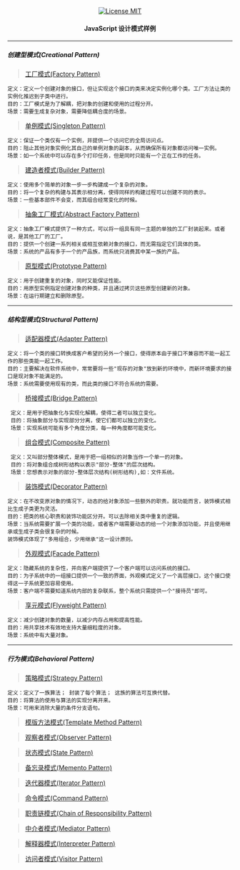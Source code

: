 <p align="center">
  <a href="https://www.skillnull.com"><img src="https://skillnull.com/others/images/brand/MIT.svg" alt="License MIT"></a>
</p>

<h4 align="center"> JavaScript 设计模式样例 </h4>

***
##### 创建型模式(Creational Pattern)

> [工厂模式(Factory Pattern)](/Example/Factory-Pattern.js)

    定义：定义一个创建对象的接口，但让实现这个接口的类来决定实例化哪个类。工厂方法让类的实例化推迟到子类中进行。
    目的：工厂模式是为了解耦，把对象的创建和使用的过程分开。
    场景：需要生成复杂对象，需要降低耦合度的场景。

> [单例模式(Singleton Pattern)](/Example/Singleton-Pattern.js)
    
    定义：保证一个类仅有一个实例，并提供一个访问它的全局访问点。
    目的：阻止其他对象实例化其自己的单例对象的副本，从而确保所有对象都访问唯一实例。
    场景：如一个系统中可以存在多个打印任务，但是同时只能有一个正在工作的任务。

> [建造者模式(Builder Pattern)](/Example/Builder-Pattern.js)

    定义：使用多个简单的对象一步一步构建成一个复杂的对象。
    目的：将一个复杂的构建与其表示相分离，使得同样的构建过程可以创建不同的表示。
    场景：一些基本部件不会变，而其组合经常变化的时候。
   
> [抽象工厂模式(Abstract Factory Pattern)](/Example/Abstract-Factory-Pattern.js)
    
    定义：抽象工厂模式提供了一种方式，可以将一组具有同一主题的单独的工厂封装起来。或者说，是其他工厂的工厂。
    目的：提供一个创建一系列相关或相互依赖对象的接口，而无需指定它们具体的类。
    场景：系统的产品有多于一个的产品族，而系统只消费其中某一族的产品。
   
> [原型模式(Prototype Pattern)](/Example/Prototype-Pattern.js)

    定义：用于创建重复的对象，同时又能保证性能。
    目的：用原型实例指定创建对象的种类，并且通过拷贝这些原型创建新的对象。
    场景：在运行期建立和删除原型。
***
   
##### 结构型模式(Structural Pattern)

> [适配器模式(Adapter Pattern)](/Example/Adapter-Pattern.js)

    定义：将一个类的接口转换成客户希望的另外一个接口，使得原本由于接口不兼容而不能一起工作的那些类能一起工作。
    目的：主要解决在软件系统中，常常要将一些"现存的对象"放到新的环境中，而新环境要求的接口是现对象不能满足的。
    场景：系统需要使用现有的类，而此类的接口不符合系统的需要。

> [桥接模式(Bridge Pattern)](/Example/Bridge-Pattern.js)

     定义：是用于把抽象化与实现化解耦，使得二者可以独立变化。
     目的：将抽象部分与实现部分分离，使它们都可以独立的变化。
     场景：实现系统可能有多个角度分类，每一种角度都可能变化。

> [组合模式(Composite Pattern)](/Example/Composite-Pattern.js)

     定义：又叫部分整体模式，是用于把一组相似的对象当作一个单一的对象。
     目的：将对象组合成树形结构以表示"部分-整体"的层次结构。
     场景：您想表示对象的部分-整体层次结构(树形结构),如：文件系统。

> [装饰模式(Decorator Pattern)](/Example/Decorator-Pattern.js)
    
    定义：在不改变原对象的情况下，动态的给对象添加一些额外的职责。就功能而言，装饰模式相比生成子类更为灵活。
    目的：把类的核心职责和装饰功能区分开。可以去除相关类中重复的逻辑。
    场景：当系统需要扩展一个类的功能，或者客户端需要动态的给一个对象添加功能，并且使用继承或生成子类会很复杂的时候。
    装饰模式体现了"多用组合，少用继承"这一设计原则。

> [外观模式(Facade Pattern)](/Example/Facade-Pattern.js)

    定义：隐藏系统的复杂性，并向客户端提供了一个客户端可以访问系统的接口。
    目的：为子系统中的一组接口提供一个一致的界面，外观模式定义了一个高层接口，这个接口使得这一子系统更加容易使用。
    场景：客户端不需要知道系统内部的复杂联系，整个系统只需提供一个"接待员"即可。

> [享元模式(Flyweight Pattern)](/Example/Flyweight-Pattern.js)

    定义：减少创建对象的数量，以减少内存占用和提高性能。
    目的：用共享技术有效地支持大量细粒度的对象。
    场景：系统中有大量对象。

***

##### 行为模式(Behavioral Pattern)
    
> [策略模式(Strategy Pattern)](/Example/Strategy-Pattern.js)

    定义：定义了一族算法； 封装了每个算法； 这族的算法可互换代替。
    目的：将算法的使用与算法的实现分离开来。
    场景：可用来消除大量的条件分支语句。

> [模版方法模式(Template Method Pattern)](/Example/Template-Method-Pattern.js)

> [观察者模式(Observer Pattern)](/Example/Observer-Pattern.js)

> [状态模式(State Pattern)](/Example/State-Pattern.js)

> [备忘录模式(Memento Pattern)](/Example/Memento-Pattern.js)

> [迭代器模式(Iterator Pattern)](/Example/Iterator-Pattern.js)

> [命令模式(Command Pattern)](/Example/Command-Pattern.js)

> [职责链模式(Chain of Responsibility Pattern)](/Example/Chain-Of-Responsibility-Pattern.js)

> [中介者模式(Mediator Pattern)](/Example/Memento-Pattern.js)

> [解释器模式(Interpreter Pattern)](/Example/Iterator-Pattern.js)

> [访问者模式(Visitor Pattern)](/Example/Visitor-Pattern.js)
